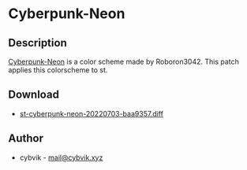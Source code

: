 Cyberpunk-Neon
==============

Description
-----------
[Cyberpunk-Neon](https://github.com/roboron3042/cyberpunk-neon) is a color
scheme made by Roboron3042. This patch applies this colorscheme to st.

Download
--------
* [st-cyberpunk-neon-20220703-baa9357.diff](st-cyberpunk-neon-20220703-baa9357.diff)

Author
------
* cybvik - <mail@cybvik.xyz>
